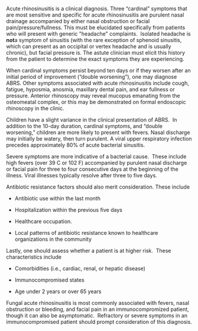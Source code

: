 Acute rhinosinusitis is a clinical diagnosis. Three “cardinal” symptoms that are most sensitive and specific for acute rhinosinusitis are purulent nasal drainage accompanied by either nasal obstruction or facial pain/pressure/fullness. This must be elucidated specifically from patients who will present with generic "headache" complaints.  Isolated headache is **not**a symptom of sinusitis (with the rare exception of sphenoid sinusitis, which can present as an occipital or vertex headache and is usually chronic), but facial pressure is. The astute clinician must elicit this history from the patient to determine the exact symptoms they are experiencing.

When cardinal symptoms persist beyond ten days or if they worsen after an initial period of improvement (“double worsening”), one may diagnose ABRS. Other symptoms associated with acute rhinosinusitis include cough, fatigue, hyposmia, anosmia, maxillary dental pain, and ear fullness or pressure. Anterior rhinoscopy may reveal mucopus emanating from the osteomeatal complex, or this may be demonstrated on formal endoscopic rhinoscopy in the clinic.

Children have a slight variance in the clinical presentation of ABRS.  In addition to the 10-day duration, cardinal symptoms, and “double worsening,” children are more likely to present with fevers. Nasal discharge may initially be watery, then turn purulent. A viral upper respiratory infection precedes approximately 80% of acute bacterial sinusitis.

Severe symptoms are more indicative of a bacterial cause.  These include high fevers (over 39 C or 102 F) accompanied by purulent nasal discharge or facial pain for three to four consecutive days at the beginning of the illness. Viral illnesses typically resolve after three to five days.

Antibiotic resistance factors should also merit consideration. These include

- Antibiotic use within the last month

- Hospitalization within the previous five days

- Healthcare occupation.

- Local patterns of antibiotic resistance known to healthcare organizations in the community

Lastly, one should assess whether a patient is at higher risk.  These characteristics include

- Comorbidities (i.e., cardiac, renal, or hepatic disease)

- Immunocompromised states

- Age under 2 years or over 65 years

Fungal acute rhinosinusitis is most commonly associated with fevers, nasal obstruction or bleeding, and facial pain in an immunocompromized patient, though it can also be asymptomatic.  Refractory or severe symptoms in an immunocompromised patient should prompt consideration of this diagnosis.